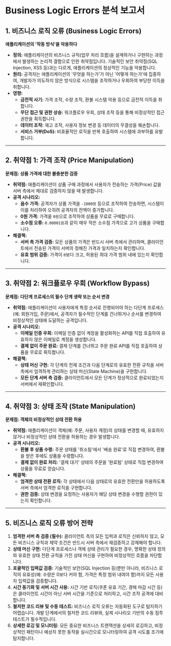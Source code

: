 # Business Logic Errors 분석 보고서

## 1. 비즈니스 로직 오류 (Business Logic Errors)

**애플리케이션의 '작동 방식'을 악용하다**

- **정의:** 애플리케이션의 비즈니스 규칙(업무 처리 흐름)을 설계하거나 구현하는 과정에서 발생하는 논리적 결함으로 인한 취약점입니다. 기술적인 보안 취약점(SQL Injection, XSS 등)과는 다르게, 애플리케이션의 정상적인 기능을 악용합니다.
- **원리:** 공격자는 애플리케이션의 '무엇을 하는가'가 아닌 '어떻게 하는가'에 집중하여, 개발자가 의도하지 않은 방식으로 시스템을 조작하거나 우회하여 부당한 이득을 취합니다.
- **영향:**
    - **금전적 사기:** 가격 조작, 수량 조작, 환불 시스템 악용 등으로 금전적 이득을 취합니다.
    - **무단 접근 및 권한 상승:** 워크플로우 우회, 상태 조작 등을 통해 비정상적인 접근 권한을 획득합니다.
    - **데이터 조작:** 재고 조작, 사용자 정보 변경 등 데이터의 무결성을 훼손합니다.
    - **서비스 거부(DoS):** 비효율적인 로직을 반복 호출하여 시스템에 과부하를 유발합니다.

---

## 2. 취약점 1: 가격 조작 (Price Manipulation)

**문제점: 상품 가격에 대한 불충분한 검증**

- **취약점:** 애플리케이션이 상품 구매 과정에서 사용자가 전송하는 가격(Price) 값을 서버 측에서 제대로 검증하지 않을 때 발생합니다.
- **공격 시나리오:**
    - **음수 가격:** 공격자가 상품 가격을 `-1000원` 등으로 조작하여 전송하면, 시스템이 이를 처리하여 오히려 공격자의 잔액이 증가합니다.
    - **0원 가격:** 가격을 `0원`으로 조작하여 상품을 무료로 구매합니다.
    - **소수점 오류:** `0.00001원`과 같이 매우 작은 소수점 가격으로 고가 상품을 구매합니다.
- **해결책:**
    - **서버 측 가격 검증:** 모든 상품의 가격은 반드시 서버 측에서 관리하며, 클라이언트에서 전송된 가격이 서버의 정해진 가격과 일치하는지 확인합니다.
    - **유효 범위 검증:** 가격이 `0`보다 크고, 허용된 최대 가격 범위 내에 있는지 확인합니다.

---

## 3. 취약점 2: 워크플로우 우회 (Workflow Bypass)

**문제점: 다단계 프로세스의 필수 단계 생략 또는 순서 변경**

- **취약점:** 애플리케이션이 사용자에게 특정 순서로 진행되어야 하는 다단계 프로세스(예: 회원가입, 주문)에서, 공격자가 필수적인 단계를 건너뛰거나 순서를 변경하여 비정상적인 상태에 도달하는 공격입니다.
- **공격 시나리오:**
    - **이메일 인증 우회:** 이메일 인증 없이 계정을 활성화하는 API를 직접 호출하여 유효하지 않은 이메일로 계정을 생성합니다.
    - **결제 없이 주문 완료:** 결제 단계를 건너뛰고 주문 완료 API를 직접 호출하여 상품을 무료로 획득합니다.
- **해결책:**
    - **상태 머신 구현:** 각 단계의 전제 조건과 다음 단계로의 유효한 전환 규칙을 서버 측에서 엄격하게 관리하는 상태 머신(State Machine)을 구현합니다.
    - **모든 단계 서버 측 검증:** 클라이언트에서 모든 단계가 정상적으로 완료되었는지 서버에서 재확인합니다.

---

## 4. 취약점 3: 상태 조작 (State Manipulation)

**문제점: 객체의 비정상적인 상태 전환 허용**

- **취약점:** 애플리케이션이 객체(예: 주문, 사용자 계정)의 상태를 변경할 때, 유효하지 않거나 비정상적인 상태 전환을 허용하는 경우 발생합니다.
- **공격 시나리오:**
    - **환불 후 상품 수령:** 주문 상태를 '취소됨'에서 '배송 완료'로 직접 변경하여, 환불을 받은 후에도 상품을 수령합니다.
    - **결제 없이 완료 처리:** '결제 대기' 상태의 주문을 '완료됨' 상태로 직접 변경하여 상품을 무료로 얻습니다.
- **해결책:**
    - **엄격한 상태 전환 로직:** 각 상태에서 다음 상태로의 유효한 전환만을 허용하도록 서버 측에서 엄격한 로직을 구현합니다.
    - **권한 검증:** 상태 변경을 요청하는 사용자가 해당 상태 변경을 수행할 권한이 있는지 확인합니다.

---

## 5. 비즈니스 로직 오류 방어 전략

1.  **엄격한 서버 측 검증 (필수):** 클라이언트 측의 모든 입력과 로직은 신뢰하지 않고, 모든 비즈니스 규칙과 제약 조건은 반드시 서버 측에서 재검증하고 강제해야 합니다.
2.  **상태 머신 구현:** 다단계 프로세스나 객체 상태 관리가 필요한 경우, 명확한 상태 정의와 유효한 상태 전환 규칙을 가진 상태 머신을 구현하여 비정상적인 흐름을 차단합니다.
3.  **포괄적인 입력값 검증:** 기술적인 보안(SQL Injection 등)뿐만 아니라, 비즈니스 로직의 유효성(예: 수량은 0보다 커야 함, 가격은 특정 범위 내여야 함)까지 모든 사용자 입력값을 검증합니다.
4.  **시간 동기화 및 서버 시간 사용:** 시간 기반 로직(쿠폰 유효 기간, 경매 마감 시간 등)은 클라이언트 시간이 아닌 서버 시간을 기준으로 처리하고, 시간 조작 공격에 대비합니다.
5.  **철저한 코드 리뷰 및 수동 테스트:** 비즈니스 로직 오류는 자동화된 도구로 탐지하기 어렵습니다. 개발 단계에서의 철저한 코드 리뷰와, 실제 시나리오 기반의 수동 침투 테스트가 필수적입니다.
6.  **상세한 로깅 및 모니터링:** 모든 중요한 비즈니스 트랜잭션을 상세히 로깅하고, 비정상적인 패턴이나 예상치 못한 동작을 실시간으로 모니터링하여 공격 시도를 조기에 탐지합니다.
